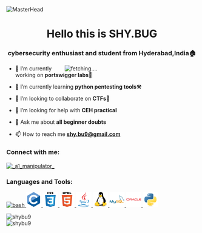 ![MasterHead](https://star-name-registry.com/modules/starconstpg/views/img/new/aquarius-cover.jpg)
<h1 align="center">Hello this is SHY.BUG</h1>
<h3 align="center">cybersecurity enthusiast and student from Hyderabad,India🏠</h3>
<img align="right" width=350 src="https://cdn.dribbble.com/users/1019864/screenshots/3079099/codeloop.gif" alt="fetching...." />

- 🔭 I’m currently working on **portswigger labs🧪**

- 🌱 I’m currently learning **python pentesting tools⚒️**

- 👯 I’m looking to collaborate on **CTFs🚩**

- 🤝 I’m looking for help with **CEH practical**

- 💬 Ask me about **all beginner doubts**

- 📫 How to reach me **shy.bu9@gmail.com**

<h3 align="left">Connect with me:</h3>
<p align="left">
<p align="left">
<a href="https://instagram.com/_a1_manipulator_" target="blank"><img align="center" src="https://raw.githubusercontent.com/rahuldkjain/github-profile-readme-generator/master/src/images/icons/Social/instagram.svg" alt="_a1_manipulator_" height="30" width="40" /></a>
</p>

<h3 align="left">Languages and Tools:</h3>
<p align="left"> <a href="https://www.gnu.org/software/bash/" target="_blank" rel="noreferrer"> <img src="https://www.vectorlogo.zone/logos/gnu_bash/gnu_bash-icon.svg" alt="bash" width="40" height="40"/> </a> <a href="https://www.cprogramming.com/" target="_blank" rel="noreferrer"> <img src="https://raw.githubusercontent.com/devicons/devicon/master/icons/c/c-original.svg" alt="c" width="40" height="40"/> </a> <a href="https://www.w3schools.com/css/" target="_blank" rel="noreferrer"> <img src="https://raw.githubusercontent.com/devicons/devicon/master/icons/css3/css3-original-wordmark.svg" alt="css3" width="40" height="40"/> </a> <a href="https://www.w3.org/html/" target="_blank" rel="noreferrer"> <img src="https://raw.githubusercontent.com/devicons/devicon/master/icons/html5/html5-original-wordmark.svg" alt="html5" width="40" height="40"/> </a> <a href="https://www.java.com" target="_blank" rel="noreferrer"> <img src="https://raw.githubusercontent.com/devicons/devicon/master/icons/java/java-original.svg" alt="java" width="40" height="40"/> </a> <a href="https://www.linux.org/" target="_blank" rel="noreferrer"> <img src="https://raw.githubusercontent.com/devicons/devicon/master/icons/linux/linux-original.svg" alt="linux" width="40" height="40"/> </a> <a href="https://www.mysql.com/" target="_blank" rel="noreferrer"> <img src="https://raw.githubusercontent.com/devicons/devicon/master/icons/mysql/mysql-original-wordmark.svg" alt="mysql" width="40" height="40"/> </a> <a href="https://www.oracle.com/" target="_blank" rel="noreferrer"> <img src="https://raw.githubusercontent.com/devicons/devicon/master/icons/oracle/oracle-original.svg" alt="oracle" width="40" height="40"/> </a> <a href="https://www.python.org" target="_blank" rel="noreferrer"> <img src="https://raw.githubusercontent.com/devicons/devicon/master/icons/python/python-original.svg" alt="python" width="40" height="40"/> </a> </p>

<p><img align="left" width=300 src="https://github-readme-stats.vercel.app/api/top-langs?username=shybu9&show_icons=true&locale=en&layout=compact" alt="shybu9" /></p>

<p>&nbsp;<img align="left" width=300 src="https://github-readme-stats.vercel.app/api?username=shybu9&show_icons=true&locale=en" alt="shybu9" /></p>

